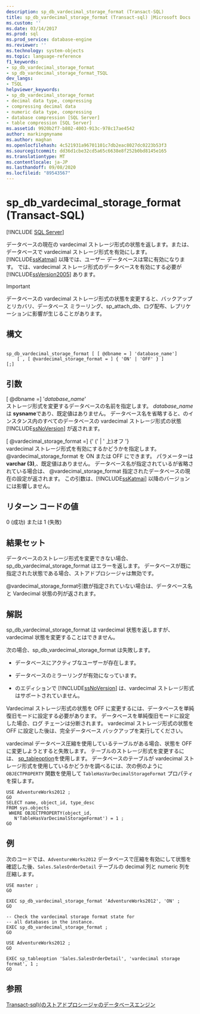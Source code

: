 ```yaml
---
description: sp_db_vardecimal_storage_format (Transact-SQL)
title: sp_db_vardecimal_storage_format (Transact-sql) |Microsoft Docs
ms.custom: ''
ms.date: 03/14/2017
ms.prod: sql
ms.prod_service: database-engine
ms.reviewer: ''
ms.technology: system-objects
ms.topic: language-reference
f1_keywords:
- sp_db_vardecimal_storage_format
- sp_db_vardecimal_storage_format_TSQL
dev_langs:
- TSQL
helpviewer_keywords:
- sp_db_vardecimal_storage_format
- decimal data type, compressing
- compressing decimal data
- numeric data type, compressing
- database compression [SQL Server]
- table compression [SQL Server]
ms.assetid: 9920b2f7-b802-4003-913c-978c17ae4542
author: markingmyname
ms.author: maghan
ms.openlocfilehash: 4c521931a96701101c7db2eac8027dc0223b53f3
ms.sourcegitcommit: dd36d1cbe32cd5a65c6638e8f252b0bd8145e165
ms.translationtype: MT
ms.contentlocale: ja-JP
ms.lasthandoff: 09/08/2020
ms.locfileid: "89543567"
---
```

# <a name="sp_db_vardecimal_storage_format-transact-sql"></a>sp_db_vardecimal_storage_format (Transact-SQL)
[!INCLUDE [SQL Server](../../includes/applies-to-version/sqlserver.md)]

  データベースの現在の vardecimal ストレージ形式の状態を返します。または、データベースで vardecimal ストレージ形式を有効にします。  [!INCLUDE[ssKatmai](../../includes/sskatmai-md.md)] 以降では、ユーザー データベースは常に有効になります。 では、vardecimal ストレージ形式のデータベースを有効にする必要が [!INCLUDE[ssVersion2005](../../includes/ssversion2005-md.md)] あります。  
  
> [!IMPORTANT]  
>  データベースの vardecimal ストレージ形式の状態を変更すると、バックアップとリカバリ、データベース ミラーリング、sp_attach_db、ログ配布、レプリケーションに影響が生じることがあります。  
  
## <a name="syntax"></a>構文  
  
```  
  
sp_db_vardecimal_storage_format [ [ @dbname = ] 'database_name']   
    [ , [ @vardecimal_storage_format = ] { 'ON' | 'OFF' } ]   
[;]  
```  
  
## <a name="arguments"></a>引数  
 [ @dbname =] '*database_name*'  
 ストレージ形式を変更するデータベースの名前を指定します。 *database_name* は **sysname**であり、既定値はありません。 データベース名を省略すると、のインスタンス内のすべてのデータベースの vardecimal ストレージ形式の状態 [!INCLUDE[ssNoVersion](../../includes/ssnoversion-md.md)] が返されます。  
  
 [ @vardecimal_storage_format =] {' (' | ' 上)オフ '}  
 vardecimal ストレージ形式を有効にするかどうかを指定します。 @vardecimal_storage_format を ON または OFF にできます。 パラメーターは **varchar (3)**,、既定値はありません。 データベース名が指定されているが省略されている場合は、 @vardecimal_storage_format 指定されたデータベースの現在の設定が返されます。 この引数は、[!INCLUDE[ssKatmai](../../includes/sskatmai-md.md)] 以降のバージョンには影響しません。  
  
## <a name="return-code-values"></a>リターン コードの値  
 0 (成功) または 1 (失敗)  
  
## <a name="result-sets"></a>結果セット  
 データベースのストレージ形式を変更できない場合、sp_db_vardecimal_storage_format はエラーを返します。 データベースが既に指定された状態である場合、ストアドプロシージャは無効です。  
  
 @vardecimal_storage_format引数が指定されていない場合は、データベース名と Vardecimal 状態の列が返されます。  
  
## <a name="remarks"></a>解説  
 sp_db_vardecimal_storage_format は vardecimal 状態を返しますが、vardecimal 状態を変更することはできません。  
  
 次の場合、sp_db_vardecimal_storage_format は失敗します。  
  
-   データベースにアクティブなユーザーが存在します。  
  
-   データベースのミラーリングが有効になっています。  
  
-   のエディションで [!INCLUDE[ssNoVersion](../../includes/ssnoversion-md.md)] は、vardecimal ストレージ形式はサポートされていません。  
  
 Vardecimal ストレージ形式の状態を OFF に変更するには、データベースを単純復旧モードに設定する必要があります。 データベースを単純復旧モードに設定した場合、ログ チェーンは分断されます。 vardecimal ストレージ形式の状態を OFF に設定した後は、完全データベース バックアップを実行してください。  
  
 vardecimal データベース圧縮を使用しているテーブルがある場合、状態を OFF に変更しようとすると失敗します。 テーブルのストレージ形式を変更するには、 [sp_tableoption](../../relational-databases/system-stored-procedures/sp-tableoption-transact-sql.md)を使用します。 データベースのテーブルが vardecimal ストレージ形式を使用しているかどうかを調べるには、次の例のように `OBJECTPROPERTY` 関数を使用して `TableHasVarDecimalStorageFormat` プロパティを探します。  
  
```  
USE AdventureWorks2012 ;  
GO  
SELECT name, object_id, type_desc  
FROM sys.objects   
 WHERE OBJECTPROPERTY(object_id,   
   N'TableHasVarDecimalStorageFormat') = 1 ;  
GO  
```  
  
## <a name="examples"></a>例  
 次のコードでは、`AdventureWorks2012` データベースで圧縮を有効にして状態を確認した後、`Sales.SalesOrderDetail` テーブルの decimal 列と numeric 列を圧縮します。  
  
```  
USE master ;  
GO  
  
EXEC sp_db_vardecimal_storage_format 'AdventureWorks2012', 'ON' ;  
GO  
  
-- Check the vardecimal storage format state for  
-- all databases in the instance.  
EXEC sp_db_vardecimal_storage_format ;  
GO  
  
USE AdventureWorks2012 ;  
GO  
  
EXEC sp_tableoption 'Sales.SalesOrderDetail', 'vardecimal storage format', 1 ;  
GO  
```  
  
## <a name="see-also"></a>参照  
 [Transact-sql&#41;&#40;のストアドプロシージャのデータベースエンジン ](../../relational-databases/system-stored-procedures/database-engine-stored-procedures-transact-sql.md)  
  
  

